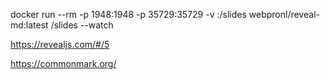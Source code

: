 

docker run --rm -p 1948:1948 -p 35729:35729 -v <path-to-your-slides>:/slides webpronl/reveal-md:latest /slides --watch

https://revealjs.com/#/5

https://commonmark.org/
